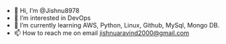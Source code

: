 - 👋 Hi, I’m @Jishnu8978
- 👀 I’m interested in DevOps
- 🌱 I’m currently learning AWS, Python, Linux, Github, MySql, Mongo DB.
- 📫 How to reach me on email jishnuaravind2000@gmail.com

<!---
Jishnu8978/Jishnu8978 is a ✨ special ✨ repository because its `README.md` (this file) appears on your GitHub profile.
You can click the Preview link to take a look at your changes.
--->
